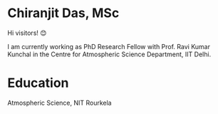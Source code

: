 # Chiranjit Das, MSc
Hi visitors! 😊

I am currently working as PhD Research Fellow with Prof. Ravi Kumar Kunchal in the Centre for Atmospheric Science Department, IIT Delhi.

# Education
Atmospheric Science, NIT Rourkela



